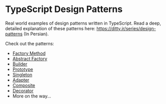# TypeScript Design Patterns
Real world examples of design patterns written in TypeScript. Read a deep, detailed explanation of these patterns here: https://ditty.ir/series/design-patterns (In Persian).

Check out the patterns:
- [Factory Method](https://github.com/AliN11/typescript-design-patterns/blob/main/patterns/factory-method.ts)
- [Abstract Factory](https://github.com/AliN11/typescript-design-patterns/blob/main/patterns/abstract-factory.ts)
- [Builder](https://github.com/AliN11/typescript-design-patterns/blob/main/patterns/builder.ts)
- [Prototype](https://github.com/AliN11/typescript-design-patterns/blob/main/patterns/prototype.ts)
- [Singleton](https://github.com/AliN11/typescript-design-patterns/blob/main/patterns/singleton.ts)
- [Adapter](https://github.com/AliN11/typescript-design-patterns/blob/main/patterns/adapter.ts)
- [Composite](https://github.com/AliN11/typescript-design-patterns/blob/main/patterns/composite.ts)
- [Decorator](https://github.com/AliN11/typescript-design-patterns/blob/main/patterns/decorator.ts)
- More on the way...
